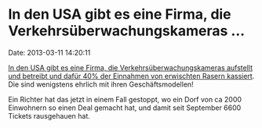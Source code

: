 In den USA gibt es eine Firma, die Verkehrsüberwachungskameras \...
===================================================================

Date: 2013-03-11 14:20:11

[In den USA gibt es eine Firma, die Verkehrsüberwachungskameras
aufstellt und betreibt und dafür 40% der Einnahmen von erwischten Rasern
kassiert](http://www.dispatch.com/content/stories/local/2013/03/08/judge-to-village-no-cameras.html).
Die sind wenigstens ehrlich mit ihren Geschäftsmodellen!

Ein Richter hat das jetzt in einem Fall gestoppt, wo ein Dorf von ca
2000 Einwohnern so einen Deal gemacht hat, und damit seit September 6600
Tickets rausgehauen hat.
